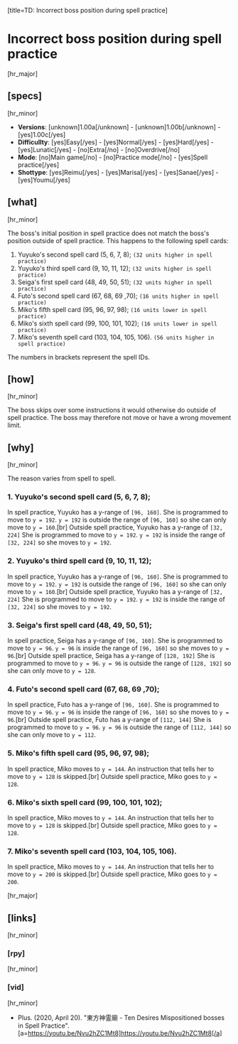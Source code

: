 [title=TD: Incorrect boss position during spell practice]
# Incorrect boss position during spell practice

[hr_major]
## [specs]
[hr_minor]

* **Versions**: [unknown]1.00a[/unknown] - [unknown]1.00b[/unknown] - [yes]1.00c[/yes]
* **Difficullty**: [yes]Easy[/yes] - [yes]Normal[/yes] - [yes]Hard[/yes] - [yes]Lunatic[/yes] - [no]Extra[/no] - [no]Overdrive[/no]
* **Mode**: [no]Main game[/no] - [no]Practice mode[/no] - [yes]Spell practice[/yes]
* **Shottype**: [yes]Reimu[/yes] - [yes]Marisa[/yes] - [yes]Sanae[/yes] - [yes]Youmu[/yes]


## [what]
[hr_minor]

The boss's initial position in spell practice does not match the boss's position outside of spell practice. This happens to the following spell cards:

1. Yuyuko's second spell card (5, 6, 7, 8); ``(32 units higher in spell practice)``
2. Yuyuko's third spell card (9, 10, 11, 12); ``(32 units higher in spell practice)``
3. Seiga's first spell card (48, 49, 50, 51); ``(32 units higher in spell practice)``
4. Futo's second spell card (67, 68, 69 ,70); ``(16 units higher in spell practice)``
5. Miko's fifth spell card (95, 96, 97, 98); ``(16 units lower in spell practice)``
6. Miko's sixth spell card (99, 100, 101, 102); ``(16 units lower in spell practice) ``
7. Miko's seventh spell card (103, 104, 105, 106). ``(56 units higher in spell practice)``

The numbers in brackets represent the spell IDs.

## [how]
[hr_minor]

The boss skips over some instructions it would otherwise do outside of spell practice. The boss may therefore not move or have a wrong movement limit.

## [why]
[hr_minor]

The reason varies from spell to spell.

### 1. Yuyuko's second spell card (5, 6, 7, 8);
In spell practice, Yuyuko has a y-range of ``[96, 160]``. She is programmed to move to ``y = 192``. ``y = 192`` is outside the range of ``[96, 160]`` so she can only move to ``y = 160``.[br]
Outside spell practice, Yuyuko has a y-range of ``[32, 224]`` She is programmed to move to ``y = 192``. ``y = 192`` is inside the range of ``[32, 224]`` so she moves to ``y = 192``.
### 2. Yuyuko's third spell card (9, 10, 11, 12);
In spell practice, Yuyuko has a y-range of ``[96, 160]``. She is programmed to move to ``y = 192``. ``y = 192`` is outside the range of ``[96, 160]`` so she can only move to ``y = 160``.[br]
Outside spell practice, Yuyuko has a y-range of ``[32, 224]`` She is programmed to move to ``y = 192``. ``y = 192`` is inside the range of ``[32, 224]`` so she moves to ``y = 192``.
### 3. Seiga's first spell card (48, 49, 50, 51);
In spell practice, Seiga has a y-range of ``[96, 160]``. She is programmed to move to ``y = 96``. ``y = 96`` is inside the range of ``[96, 160]`` so she moves to ``y = 96``.[br]
Outside spell practice, Seiga has a y-range of ``[128, 192]`` She is programmed to move to ``y = 96``. ``y = 96`` is outside the range of ``[128, 192]`` so she can only move to ``y = 128``.
### 4. Futo's second spell card (67, 68, 69 ,70);
In spell practice, Futo has a y-range of ``[96, 160]``. She is programmed to move to ``y = 96``. ``y = 96`` is inside the range of ``[96, 160]`` so she moves to ``y = 96``.[br]
Outside spell practice, Futo has a y-range of ``[112, 144]`` She is programmed to move to ``y = 96``. ``y = 96`` is outside the range of ``[112, 144]`` so she can only move to ``y = 112``.
### 5. Miko's fifth spell card (95, 96, 97, 98);
In spell practice, Miko moves to ``y = 144``. An instruction that tells her to move to ``y = 128`` is skipped.[br]
Outside spell practice, Miko goes to ``y = 128``.
### 6. Miko's sixth spell card (99, 100, 101, 102);
In spell practice, Miko moves to ``y = 144``. An instruction that tells her to move to ``y = 128`` is skipped.[br]
Outside spell practice, Miko goes to ``y = 128``.
### 7. Miko's seventh spell card (103, 104, 105, 106).
In spell practice, Miko moves to ``y = 144``. An instruction that tells her to move to ``y = 200`` is skipped.[br]
Outside spell practice, Miko goes to ``y = 200``.



[hr_major]
## [links]
[hr_minor]
### [rpy]
[hr_minor]
### [vid]
[hr_minor]

+ Plus. (2020, April 20). "東方神霊廟 - Ten Desires Mispositioned bosses in Spell Practice". [a=https://youtu.be/Nvu2hZC1Mt8]https://youtu.be/Nvu2hZC1Mt8[/a]
